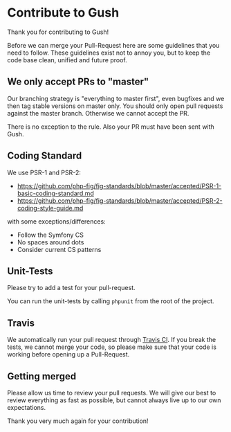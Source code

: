 # Contribute to Gush

Thank you for contributing to Gush!

Before we can merge your Pull-Request here are some guidelines that you need to follow.
These guidelines exist not to annoy you, but to keep the code base clean,
unified and future proof.

## We only accept PRs  to "master"

Our branching strategy is "everything to master first", even
bugfixes and we then tag stable versions on master only. You should only
open pull requests against the master branch. Otherwise we cannot accept the PR.

There is no exception to the rule. Also your PR must have been sent with Gush.

## Coding Standard

We use PSR-1 and PSR-2:

* https://github.com/php-fig/fig-standards/blob/master/accepted/PSR-1-basic-coding-standard.md
* https://github.com/php-fig/fig-standards/blob/master/accepted/PSR-2-coding-style-guide.md

with some exceptions/differences:

* Follow the Symfony CS
* No spaces around dots
* Consider current CS patterns

## Unit-Tests

Please try to add a test for your pull-request.

You can run the unit-tests by calling ``phpunit`` from the root of the project.

## Travis

We automatically run your pull request through [Travis CI](http://www.travis-ci.org).
If you break the tests, we cannot merge your code,
so please make sure that your code is working before opening up a Pull-Request.

## Getting merged

Please allow us time to review your pull requests. We will give our best to review
everything as fast as possible, but cannot always live up to our own expectations.

Thank you very much again for your contribution!
